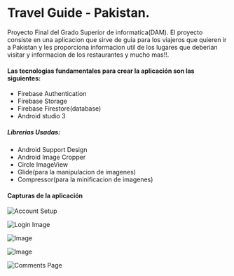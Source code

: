 # Travel Guide - Pakistan.

Proyecto Final del Grado Superior de informatica(DAM).
El proyecto consiste en una aplicacion que sirve de guia para los viajeros que quieren ir a Pakistan y les proporciona informacion util de los lugares que deberian visitar y informacion de los restaurantes y mucho mas!!.

#### Las tecnologias fundamentales para crear la aplicación son las siguientes:

- Firebase Authentication
- Firebase Storage
- Firebase Firestore(database)
- Android studio 3

##### Librerías Usadas:

- Android Support Design
- Android Image Cropper
- Circle ImageView
- Glide(para la manipulacion de imagenes)
- Compressor(para la minificacion de imagenes)

#### Capturas de la aplicación

![Account Setup](./capturas/1.png)


![Login Image](./capturas/2.png)


![Image](./capturas/3.png)


![Image](./capturas/4.png)


![Comments Page](./capturas/5.png)
